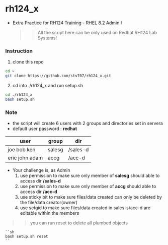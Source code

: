 # rh124_x
* Extra Practice for RH124 Training - RHEL 8.2 Admin I
  >> All the script here can be only used on Redhat RH124 Lab Systems!

### Instruction 

1. clone this repo
```sh 
cd ~
git clone https://github.com/stv707/rh124_x.git
```

2. cd into ./rh124_x and run setup.sh 
```sh 
cd ./rh124_x
bash setup.sh 
```

### Note
* the script will create 6 users with 2 groups and directories set in  servera
* default user  password : **redhat**

| user | group | dir |
|---|---|---|
| joe bob ken | salesg | /sales-d |
| eric john adam | accg | /acc-d | 

* Your challenge is, as Admin 
    1. use permission to make sure only member of **salesg** should able to access dir **/sales-d** 
    1. use permission to make sure only member of **accg** should able to access dir **/acc-d**
    1. use sticky bit to make sure files/data created can only be deleted by the file/data creator(owner)
    1. use setgid to make sure files/data created in sales-s/acc-d are editable within the members





>> you can run reset to delete all plumbed objects

    ``sh 
    bash setup.sh reset
    ``